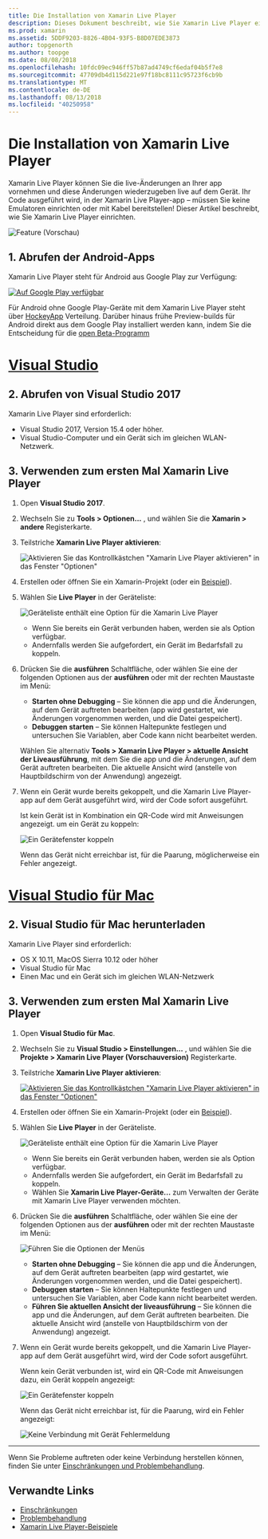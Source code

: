 ```yaml
---
title: Die Installation von Xamarin Live Player
description: Dieses Dokument beschreibt, wie Sie Xamarin Live Player einrichten und verwenden, um live-Änderungen an einer ausgeführten Anwendung vornehmen.
ms.prod: xamarin
ms.assetid: 5DDF9203-8826-4B04-93F5-B8D07EDE3873
author: topgenorth
ms.author: toopge
ms.date: 08/08/2018
ms.openlocfilehash: 10fdc09ec946ff57b87ad4749cf6edaf04b5f7e8
ms.sourcegitcommit: 47709db4d115d221e97f18bc8111c95723f6cb9b
ms.translationtype: MT
ms.contentlocale: de-DE
ms.lasthandoff: 08/13/2018
ms.locfileid: "40250958"
---
```

# <a name="xamarin-live-player-setup"></a>Die Installation von Xamarin Live Player

Xamarin Live Player können Sie die live-Änderungen an Ihrer app vornehmen und diese Änderungen wiederzugeben live auf dem Gerät. Ihr Code ausgeführt wird, in der Xamarin Live Player-app – müssen Sie keine Emulatoren einrichten oder mit Kabel bereitstellen! Dieser Artikel beschreibt, wie Sie Xamarin Live Player einrichten.

![Feature (Vorschau)](~/media/shared/preview.png)

## <a name="1-get-the-android-app"></a>1. Abrufen der Android-Apps

Xamarin Live Player steht für Android aus Google Play zur Verfügung:

[ ![Auf Google Play verfügbar](install-images/google-play-badge.png)](https://play.google.com/store/apps/details?id=com.xamarin.live)

Für Android ohne Google Play-Geräte mit dem Xamarin Live Player steht über [HockeyApp](https://aka.ms/xlp-hockeyapp) Verteilung. Darüber hinaus frühe Preview-builds für Android direkt aus dem Google Play installiert werden kann, indem Sie die Entscheidung für die [open Beta-Programm](https://play.google.com/apps/testing/com.xamarin.live)

# <a name="visual-studiotabwindows"></a>[Visual Studio](#tab/windows)

## <a name="2-get-visual-studio-2017"></a>2. Abrufen von Visual Studio 2017

Xamarin Live Player sind erforderlich:

- Visual Studio 2017, Version 15.4 oder höher.
- Visual Studio-Computer und ein Gerät sich im gleichen WLAN-Netzwerk.

## <a name="3-using-xamarin-live-player-for-the-first-time"></a>3. Verwenden zum ersten Mal Xamarin Live Player

1. Open **Visual Studio 2017**.
2. Wechseln Sie zu **Tools > Optionen...**  , und wählen Sie die **Xamarin > andere** Registerkarte.
3. Teilstriche **Xamarin Live Player aktivieren**:

    ![Aktivieren Sie das Kontrollkästchen "Xamarin Live Player aktivieren" in das Fenster "Optionen"](install-images/vs2017-options.png)

4. Erstellen oder öffnen Sie ein Xamarin-Projekt (oder ein [Beispiel](~/tools/live-player/samples.md)).
5. Wählen Sie **Live Player** in der Geräteliste:

    ![Geräteliste enthält eine Option für die Xamarin Live Player](install-images/devices-empty-windows.png)

    - Wenn Sie bereits ein Gerät verbunden haben, werden sie als Option verfügbar.
    - Andernfalls werden Sie aufgefordert, ein Gerät im Bedarfsfall zu koppeln.

6. Drücken Sie die **ausführen** Schaltfläche, oder wählen Sie eine der folgenden Optionen aus der **ausführen** oder mit der rechten Maustaste im Menü:

    - **Starten ohne Debugging** – Sie können die app und die Änderungen, auf dem Gerät auftreten bearbeiten (app wird gestartet, wie Änderungen vorgenommen werden, und die Datei gespeichert).
    - **Debuggen starten** – Sie können Haltepunkte festlegen und untersuchen Sie Variablen, aber Code kann nicht bearbeitet werden.

    Wählen Sie alternativ **Tools > Xamarin Live Player > aktuelle Ansicht der Liveausführung**, mit dem Sie die app und die Änderungen, auf dem Gerät auftreten bearbeiten. Die aktuelle Ansicht wird (anstelle von Hauptbildschirm von der Anwendung) angezeigt.

7. Wenn ein Gerät wurde bereits gekoppelt, und die Xamarin Live Player-app auf dem Gerät ausgeführt wird, wird der Code sofort ausgeführt.

    Ist kein Gerät ist in Kombination ein QR-Code wird mit Anweisungen angezeigt. um ein Gerät zu koppeln:

    ![Ein Gerätefenster koppeln](install-images/manage-empty-windows.png)

    Wenn das Gerät nicht erreichbar ist, für die Paarung, möglicherweise ein Fehler angezeigt.

# <a name="visual-studio-for-mactabmacos"></a>[Visual Studio für Mac](#tab/macos)

## <a name="2-get-visual-studio-for-mac"></a>2. Visual Studio für Mac herunterladen

Xamarin Live Player sind erforderlich:

- OS X 10.11, MacOS Sierra 10.12 oder höher
- Visual Studio für Mac
- Einen Mac und ein Gerät sich im gleichen WLAN-Netzwerk

## <a name="3-using-xamarin-live-player-for-the-first-time"></a>3. Verwenden zum ersten Mal Xamarin Live Player

1. Open **Visual Studio für Mac**.
2. Wechseln Sie zu **Visual Studio > Einstellungen...**  , und wählen Sie die **Projekte > Xamarin Live Player (Vorschauversion)** Registerkarte.
3. Teilstriche **Xamarin Live Player aktivieren**:

    [![Aktivieren Sie das Kontrollkästchen "Xamarin Live Player aktivieren" in das Fenster "Optionen"](install-images/vsmac-options-sml.png)](install-images/vsmac-options.png#lightbox)

4. Erstellen oder öffnen Sie ein Xamarin-Projekt (oder ein [Beispiel](~/tools/live-player/samples.md)).
5. Wählen Sie **Live Player** in der Geräteliste.

    ![Geräteliste enthält eine Option für die Xamarin Live Player](install-images/devices.png)

    - Wenn Sie bereits ein Gerät verbunden haben, werden sie als Option verfügbar.
    - Andernfalls werden Sie aufgefordert, ein Gerät im Bedarfsfall zu koppeln.
    - Wählen Sie **Xamarin Live Player-Geräte...**  zum Verwalten der Geräte mit Xamarin Live Player verwenden möchten.

6. Drücken Sie die **ausführen** Schaltfläche, oder wählen Sie eine der folgenden Optionen aus der **ausführen** oder mit der rechten Maustaste im Menü:

    ![Führen Sie die Optionen der Menüs](install-images/run-menu.png)

    - **Starten ohne Debugging** – Sie können die app und die Änderungen, auf dem Gerät auftreten bearbeiten (app wird gestartet, wie Änderungen vorgenommen werden, und die Datei gespeichert).
    - **Debuggen starten** – Sie können Haltepunkte festlegen und untersuchen Sie Variablen, aber Code kann nicht bearbeitet werden.
    - **Führen Sie aktuellen Ansicht der liveausführung** – Sie können die app und die Änderungen, auf dem Gerät auftreten bearbeiten. Die aktuelle Ansicht wird (anstelle von Hauptbildschirm von der Anwendung) angezeigt.

7. Wenn ein Gerät wurde bereits gekoppelt, und die Xamarin Live Player-app auf dem Gerät ausgeführt wird, wird der Code sofort ausgeführt.

    Wenn kein Gerät verbunden ist, wird ein QR-Code mit Anweisungen dazu, ein Gerät koppeln angezeigt:

    ![Ein Gerätefenster koppeln](install-images/manage-empty.png)

    Wenn das Gerät nicht erreichbar ist, für die Paarung, wird ein Fehler angezeigt:

    ![Keine Verbindung mit Gerät Fehlermeldung](install-images/error-cannot-connect.png)

-----

Wenn Sie Probleme auftreten oder keine Verbindung herstellen können, finden Sie unter [Einschränkungen und Problembehandlung](~/tools/live-player/troubleshooting.md).

## <a name="related-links"></a>Verwandte Links

- [Einschränkungen](~/tools/live-player/limitations.md)
- [Problembehandlung](~/tools/live-player/troubleshooting.md)
- [Xamarin Live Player-Beispiele](~/tools/live-player/samples.md)
